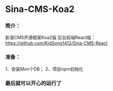 # Sina-CMS-Koa2
### 简介：
新浪CMS开源框架Koa2版
后台前端React版：https://github.com/KidSong1412/Sina-CMS-React
### 准备：
1、安装Mon个DB；
2、项目npm初始化
### 最后就可以开心的运行了
